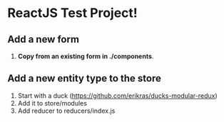 # ReactJS Test Project!

## Add a new form
1. **Copy from an existing form in ./components**. 

## Add a new entity type to the store
1. Start with a duck (https://github.com/erikras/ducks-modular-redux)
2. Add it to store/modules
3. Add reducer to reducers/index.js